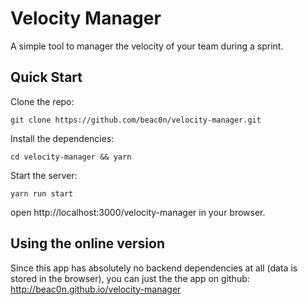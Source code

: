 # Velocity Manager

A simple tool to manager the velocity of your team during a sprint.

## Quick Start

Clone the repo:
```
git clone https://github.com/beac0n/velocity-manager.git
```

Install the dependencies:
```
cd velocity-manager && yarn
```

Start the server:
```
yarn run start
```

open http://localhost:3000/velocity-manager in your browser.

## Using the online version

Since this app has absolutely no backend dependencies at all (data is stored in the browser),
you can just the the app on github: http://beac0n.github.io/velocity-manager